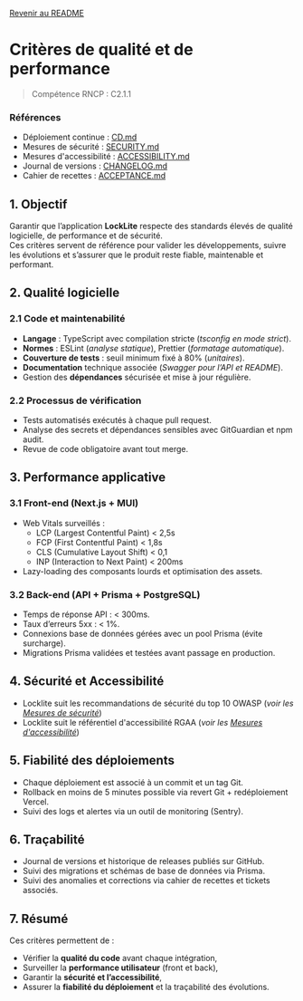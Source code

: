 [Revenir au README](README.md)

# Critères de qualité et de performance

> Compétence RNCP : C2.1.1

### Références

- Déploiement continue : [CD.md](CD.md)
- Mesures de sécurité : [SECURITY.md](SECURITY.md)
- Mesures d'accessibilité : [ACCESSIBILITY.md](ACCESSIBILITY.md)
- Journal de versions : [CHANGELOG.md](CHANGELOG.md)
- Cahier de recettes : [ACCEPTANCE.md](ACCEPTANCE.md)

## 1. Objectif

Garantir que l’application **LockLite** respecte des standards élevés de qualité logicielle, de performance et de
sécurité.  
Ces critères servent de référence pour valider les développements, suivre les évolutions et s’assurer que le produit
reste fiable, maintenable et performant.

## 2. Qualité logicielle

### 2.1 Code et maintenabilité

- **Langage** : TypeScript avec compilation stricte (_tsconfig en mode strict_).
- **Normes** : ESLint (_analyse statique_), Prettier (_formatage automatique_).
- **Couverture de tests** : seuil minimum fixé à 80% (_unitaires_).
- **Documentation** technique associée (_Swagger pour l’API et README_).
- Gestion des **dépendances** sécurisée et mise à jour régulière.

### 2.2 Processus de vérification

- Tests automatisés exécutés à chaque pull request.
- Analyse des secrets et dépendances sensibles avec GitGuardian et npm audit.
- Revue de code obligatoire avant tout merge.

## 3. Performance applicative

### 3.1 Front-end (Next.js + MUI)

- Web Vitals surveillés :
  - LCP (Largest Contentful Paint) < 2,5s
  - FCP (First Contentful Paint) < 1,8s
  - CLS (Cumulative Layout Shift) < 0,1
  - INP (Interaction to Next Paint) < 200ms
- Lazy-loading des composants lourds et optimisation des assets.

### 3.2 Back-end (API + Prisma + PostgreSQL)

- Temps de réponse API : < 300ms.
- Taux d’erreurs 5xx : < 1%.
- Connexions base de données gérées avec un pool Prisma (évite surcharge).
- Migrations Prisma validées et testées avant passage en production.

## 4. Sécurité et Accessibilité

- Locklite suit les recommandations de sécurité du top 10 OWASP (_voir les [Mesures de sécurité](SECURITY.md)_)
- Locklite suit le référentiel d'accessibilité RGAA (_voir les [Mesures d'accessibilité](ACCESSIBILITY.md)_)

## 5. Fiabilité des déploiements

- Chaque déploiement est associé à un commit et un tag Git.
- Rollback en moins de 5 minutes possible via revert Git + redéploiement Vercel.
- Suivi des logs et alertes via un outil de monitoring (Sentry).

## 6. Traçabilité

- Journal de versions et historique de releases publiés sur GitHub.
- Suivi des migrations et schémas de base de données via Prisma.
- Suivi des anomalies et corrections via cahier de recettes et tickets associés.

## 7. Résumé

Ces critères permettent de :

- Vérifier la **qualité du code** avant chaque intégration,
- Surveiller la **performance utilisateur** (front et back),
- Garantir la **sécurité et l’accessibilité**,
- Assurer la **fiabilité du déploiement** et la traçabilité des évolutions.
